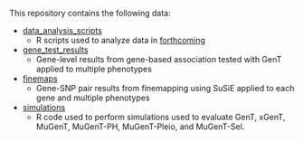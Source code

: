 This repository contains the following data:
- [data_analysis_scripts](https://github.com/noahlorinczcomi/gent_analysis/tree/main/data_analysis_scripts)
  - R scripts used to analyze data in [forthcoming](https://github.com/noahlorinczcomi/gent_analysis)
- [gene_test_results](https://github.com/noahlorinczcomi/gent_analysis/tree/main/gene_test_results)
  - Gene-level results from gene-based association tested with GenT applied to multiple phenotypes
- [finemaps](https://github.com/noahlorinczcomi/gent_analysis/tree/main/finemaps)
  - Gene-SNP pair results from finemapping using SuSiE applied to each gene and multiple phenotypes
- [simulations](https://github.com/noahlorinczcomi/gent_analysis/tree/main/simulations)
  - R code used to perform simulations used to evaluate GenT, xGenT, MuGenT, MuGenT-PH, MuGenT-Pleio, and MuGenT-Sel.

